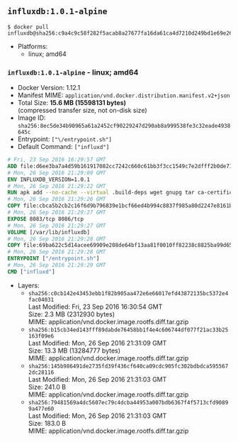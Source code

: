 ## `influxdb:1.0.1-alpine`

```console
$ docker pull influxdb@sha256:c9a4c9c58f282f5acab8a27677fa16da61ca4d7210d249bd1e69e263073b2ec7
```

-	Platforms:
	-	linux; amd64

### `influxdb:1.0.1-alpine` - linux; amd64

-	Docker Version: 1.12.1
-	Manifest MIME: `application/vnd.docker.distribution.manifest.v2+json`
-	Total Size: **15.6 MB (15598131 bytes)**  
	(compressed transfer size, not on-disk size)
-	Image ID: `sha256:8ec5de34b90965a61a2452cf90229247d290ab8a999538fe3c32eade4938645c`
-	Entrypoint: `["\/entrypoint.sh"]`
-	Default Command: `["influxd"]`

```dockerfile
# Fri, 23 Sep 2016 16:29:57 GMT
ADD file:d6ee3ba7a4d59b161917082cc7242c660c61bb3f3cc1549c7e2dfff2b0de7104 in / 
# Mon, 26 Sep 2016 21:29:09 GMT
ENV INFLUXDB_VERSION=1.0.1
# Mon, 26 Sep 2016 21:29:22 GMT
RUN apk add --no-cache --virtual .build-deps wget gnupg tar ca-certificates &&     update-ca-certificates &&     gpg --keyserver hkp://ha.pool.sks-keyservers.net         --recv-keys 05CE15085FC09D18E99EFB22684A14CF2582E0C5 &&     wget -q https://dl.influxdata.com/influxdb/releases/influxdb-${INFLUXDB_VERSION}-static_linux_amd64.tar.gz.asc &&     wget -q https://dl.influxdata.com/influxdb/releases/influxdb-${INFLUXDB_VERSION}-static_linux_amd64.tar.gz &&     gpg --batch --verify influxdb-${INFLUXDB_VERSION}-static_linux_amd64.tar.gz.asc influxdb-${INFLUXDB_VERSION}-static_linux_amd64.tar.gz &&     mkdir -p /usr/src &&     tar -C /usr/src -xzf influxdb-${INFLUXDB_VERSION}-static_linux_amd64.tar.gz &&     rm -f /usr/src/influxdb-*/influxdb.conf &&     chmod +x /usr/src/influxdb-*/* &&     cp -a /usr/src/influxdb-*/* /usr/bin/ &&     rm -rf *.tar.gz* /usr/src /root/.gnupg &&     apk del .build-deps
# Mon, 26 Sep 2016 21:29:26 GMT
COPY file:cbca5b2cb2c16f6d9b796839e1bcf66ed4b994c8837f985a80d2247e8161bcc7 in /etc/influxdb/influxdb.conf 
# Mon, 26 Sep 2016 21:29:27 GMT
EXPOSE 8083/tcp 8086/tcp
# Mon, 26 Sep 2016 21:29:27 GMT
VOLUME [/var/lib/influxdb]
# Mon, 26 Sep 2016 21:29:28 GMT
COPY file:69ba622c5d14acee69909e208de64bf13aa81f0010ff82238c8825ba99d65290 in /entrypoint.sh 
# Mon, 26 Sep 2016 21:29:28 GMT
ENTRYPOINT ["/entrypoint.sh"]
# Mon, 26 Sep 2016 21:29:29 GMT
CMD ["influxd"]
```

-	Layers:
	-	`sha256:c0cb142e43453ebb1f82b905aa472e6e66017efd43872135bc5372e4fac04031`  
		Last Modified: Fri, 23 Sep 2016 16:30:54 GMT  
		Size: 2.3 MB (2312930 bytes)  
		MIME: application/vnd.docker.image.rootfs.diff.tar.gzip
	-	`sha256:b15cb34ed143fff89dabde76458bb1f4e4c606744df077f21ac33b25163f09e6`  
		Last Modified: Mon, 26 Sep 2016 21:31:09 GMT  
		Size: 13.3 MB (13284777 bytes)  
		MIME: application/vnd.docker.image.rootfs.diff.tar.gzip
	-	`sha256:145b986491de2735fd39f436cf640ca09cdc905fc302bdbdca5955672dc28116`  
		Last Modified: Mon, 26 Sep 2016 21:31:03 GMT  
		Size: 241.0 B  
		MIME: application/vnd.docker.image.rootfs.diff.tar.gzip
	-	`sha256:79481569a4dc5607ec79c4dcba44953a007bdb6367f4f5713cfd90899a477e60`  
		Last Modified: Mon, 26 Sep 2016 21:31:03 GMT  
		Size: 183.0 B  
		MIME: application/vnd.docker.image.rootfs.diff.tar.gzip
